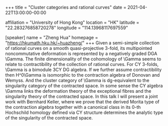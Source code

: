 +++
title = "Cluster categories and rational curves"
date = 2021-04-22T13:00:00-00:00

affiliation = "University of Hong Kong"
location = "HK"
latitude = "22.283276858720278"
longitude = "114.13968117697559"

[speaker]
  name = "Zheng Hua"
  homepage = "https://hkumath.hku.hk/~huazheng/"
+++
Given a semi-simple collection of rational curves on a smooth quasi-projective 3-fold, its multipointed noncommutative deformation is represented by a negatively graded DGA \Gamma. The finite dimensionality of the cohomology of \Gamma seems to relate to contractibility of the collection of rational curves. For CY 3-folds, \Gamma is a bimodule 3CY DG algebra. If we further assume contractibility then H^0\Gamma is isomorphic to the contraction algebra of Donovan and Wemyss. And the cluster category of \Gamma is dg-equivalent to the singularity category of the contracted space. In some sense the CY algebra \Gamma links the deformation theory of the exceptional fibres and the singularity theory of the contracted space. In this talk I will present a joint work with Bernhard Keller, where we prove that the derived Morita type of the contraction algebra together with a canonical class in its 0-th Hochschild homology defined via CY structure determines the analytic type of the singularity of the contracted space.
